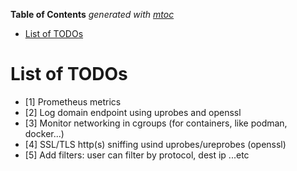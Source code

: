 <!-- START OF TOC !DO NOT EDIT THIS CONTENT MANUALLY-->
**Table of Contents**  *generated with [mtoc](https://github.com/containerscrew/mtoc)*
- [List of TODOs](#list-of-todos)
<!-- END OF TOC -->
# List of TODOs

- [1] Prometheus metrics
- [2] Log domain endpoint using uprobes and openssl
- [3] Monitor networking in cgroups (for containers, like podman, docker...)
- [4] SSL/TLS http(s) sniffing usind uprobes/ureprobes (openssl)
- [5] Add filters: user can filter by protocol, dest ip ...etc
